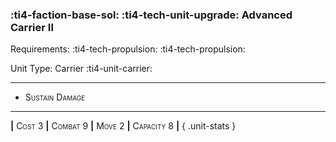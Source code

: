 ### :ti4-faction-base-sol: :ti4-tech-unit-upgrade: **Advanced Carrier II**

Requirements: :ti4-tech-propulsion: :ti4-tech-propulsion:

Unit Type: Carrier :ti4-unit-carrier:

---

* <span style="font-variant:small-caps;">Sustain Damage</span> 

---

__|__ <span style="font-variant:small-caps;">Cost 3</span> __|__ <span style="font-variant:small-caps;">Combat 9</span> __|__ <span style="font-variant:small-caps;">Move 2</span> __|__ <span style="font-variant:small-caps;">Capacity 8</span> __|__
{ .unit-stats }

